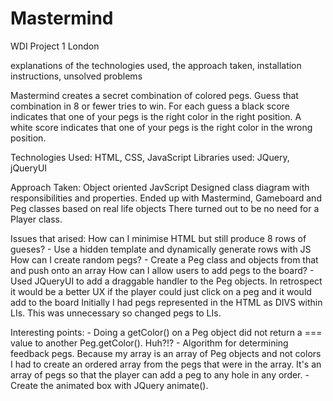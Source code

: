# Mastermind
WDI Project 1 London

explanations of the technologies used, the approach taken, installation instructions, unsolved problems

Mastermind creates a secret combination of colored pegs. Guess that combination in 8 or fewer tries to win.
For each guess a black score indicates that one of your pegs is the right color in the right position.
A white score indicates that one of your pegs is the right color in the wrong position.

Technologies Used:
  HTML, CSS, JavaScript
Libraries used:
  JQuery, jQueryUI
  
Approach Taken:
  Object oriented JavScript
  Designed class diagram with responsibilities and properties.
  Ended up with Mastermind, Gameboard and Peg classes based on real life objects
  There turned out to be no need for a Player class.
  
Issues that arised:
  How can I minimise HTML but still produce 8 rows of gueses?
    - Use a hidden template and dynamically generate rows with JS
  How can I create random pegs?
    - Create a Peg class and objects from that and push onto an array
  How can I allow users to add pegs to the board?
    - Used JQueryUI to add a draggable handler to the Peg objects.
      In retrospect it would be a better UX if the player could just
      click on a peg and it would add to the board
  Initially I had pegs represented in the HTML as DIVS within LIs. This was unnecessary
  so changed pegs to LIs.
  
  
  Interesting points: 
    - Doing a getColor() on a Peg object did not return a === value to another Peg.getColor(). Huh?!?
    - Algorithm for determining feedback pegs. Because my array is an array of Peg objects and not colors I had to         create an ordered array from the pegs that were in the array. It's an array of pegs so that the player can add       a peg to any hole in any order.
    - Create the animated box with JQuery animate().
  
